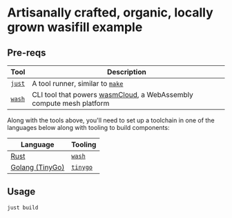 # Artisanally crafted, organic, locally grown wasifill example

## Pre-reqs

| Tool           | Description                                                                      |
| -------------- | -------------------------------------------------------------------------------- |
| [`just`][just] | A tool runner, similar to [`make`][make]                                         |
| [`wash`][wash] | CLI tool that powers [wasmCloud][wasmcloud], a WebAssembly compute mesh platform |

Along with the tools above, you'll need to set up a toolchain in one of the languages below along with tooling to build components:

| Language                  | Tooling                |
| ------------------------- | ---------------------- |
| [Rust][rust]              | [`wash`][wash]         |
| [Golang (TinyGo)][tinygo] | [`tinygo`][tinygo-bin] |

[just]: https://github.com/casey/just
[make]: https://www.gnu.org/software/make
[wasmcloud]: https://wasmcloud.com/
[wash]: https://github.com/wasmCloud/wash
[rust]: https://rust-lang.org
[tinygo]: https://tinygo.org/
[tinygo-bin]: https://tinygo.org/getting-started/install/

## Usage

```bash
just build
```

